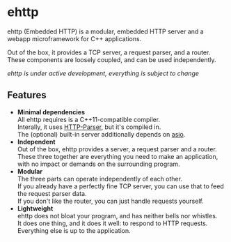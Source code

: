 ehttp
=====

ehttp (Embedded HTTP) is a modular, embedded HTTP server and a webapp microframework for C++ applications.

Out of the box, it provides a TCP server, a request parser, and a router. These components are loosely coupled, and can be used independently.

*ehttp is under active development, everything is subject to change*

Features
--------

* **Minimal dependencies**  
  All ehttp requires is a C++11-compatible compiler.  
  Interally, it uses [HTTP-Parser](https://github.com/joyent/http-parser), but it's compiled in.  
  The (optional) built-in server additionally depends on [asio](http://think-async.com/).
* **Independent**  
  Out of the box, ehttp provides a server, a request parser and a router.  
  These three together are everything you need to make an application, with no impact or demands on the surrounding program.
* **Modular**  
  The three parts can operate independently of each other.  
  If you already have a perfectly fine TCP server, you can use that to feed the request parser data.  
  If you don't like the router, you can just handle requests yourself.
* **Lightweight**  
  ehttp does not bloat your program, and has neither bells nor whistles.  
  It does one thing, and it does it well: to respond to HTTP requests.  
  Everything else is up to the application.

